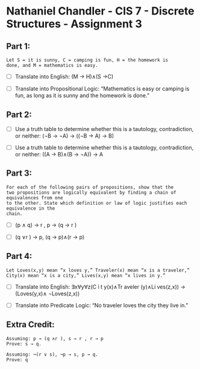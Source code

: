 
# Nathaniel Chandler  -  CIS 7 - Discrete Structures - Assignment 3
## Part 1:
```
Let S = it is sunny, C = camping is fun, H = the homework is
done, and M = mathematics is easy.
```  
 - [ ] Translate into English: (M → H)∧(S →C)
 
 
 - [ ] Translate into Propositional Logic: “Mathematics is easy or camping is fun, as long as it is sunny and the homework is done.”
 
 
 
## Part 2: 
 - [ ] Use a truth table to determine whether this is a tautology, contradiction, or neither:  (¬B → ¬A) → ((¬B → A) → B)
 
 
 - [ ] Use a truth table to determine whether this is a tautology, contradiction, or neither:  ((A → B)∧(B → ¬A)) → A
 
 
  
## Part 3:
```
For each of the following pairs of propositions, show that the
two propositions are logically equivalent by finding a chain of equivalences from one
to the other. State which definition or law of logic justifies each equivalence in the
chain.
```
 - [ ] (p ∧ q) → r , p → (q → r )
 
 
 - [ ] (q ∨r ) → p, (q → p)∧(r → p)
 
 
## Part 4:
```
Let Loves(x,y) mean “x loves y,” Traveler(x) mean “x is a traveler,”
City(x) mean “x is a city,” Lives(x,y) mean “x lives in y.”
```
 - [ ] Translate into English: ∃x∀y∀z(C i t y(x)∧Tr aveler (y)∧Li ves(z,x)) → (Loves(y,x)∧ ¬Loves(z,x))
 
 
 - [ ] Translate into Predicate Logic: “No traveler loves the city they live in.”
 
 
  
## Extra Credit:
```
Assuming: p → (q ∧r ), s → r , r → p
Prove: s → q.
```


```
Assuming: ¬(r ∨ s), ¬p → s, p → q. 
Prove: q
```
  
